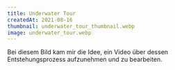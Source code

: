 ```yaml
---
title: Underwater Tour
createdAt: 2021-08-16
thumbnail: underwater_tour_thumbnail.webp
image: underwater_tour.webp
---
```


Bei diesem Bild kam mir die Idee, ein Video über dessen Entstehungsprozess aufzunehmen und zu bearbeiten.

<youtube-link video="tBvJtnY-K_s"></youtube-link>
